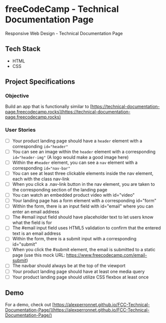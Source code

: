 # freeCodeCamp - Technical Documentation Page

Responsive Web Design - Technical Documentation Page

## Tech Stack

- HTML
- CSS

## Project Specifications

### Objective

Build an app that is functionally similar to [https://technical-documentation-page.freecodecamp.rocks](https://technical-documentation-page.freecodecamp.rocks)

### User Stories

- [ ] Your product landing page should have a `header` element with a corresponding `id="header"`
- [ ] You can see an image within the `header` element with a corresponding `id="header-img"` (A logo would make a good image here)
- [ ] Within the `#header` element, you can see a `nav` element with a corresponding `id="nav-bar"`
- [ ] You can see at least three clickable elements inside the nav element, each with the class nav-link
- [ ] When you click a .nav-link button in the nav element, you are taken to the corresponding section of the landing page
- [ ] You can watch an embedded product video with id="video"
- [ ] Your landing page has a form element with a corresponding id="form"
- [ ] Within the form, there is an input field with id="email" where you can enter an email address
- [ ] The #email input field should have placeholder text to let users know what the field is for
- [ ] The #email input field uses HTML5 validation to confirm that the entered text is an email address
- [ ] Within the form, there is a submit input with a corresponding id="submit"
- [ ] When you click the #submit element, the email is submitted to a static page (use this mock URL: https://www.freecodecamp.com/email-submit)
- [ ] The navbar should always be at the top of the viewport
- [ ] Your product landing page should have at least one media query
- [ ] Your product landing page should utilize CSS flexbox at least once

## Demo

For a demo, check out [https://alexperronnet.github.io/FCC-Technical-Documentation-Page/](https://alexperronnet.github.io/FCC-Technical-Documentation-Page/)